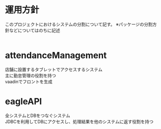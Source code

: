 # 運用方針
このプロジェクトにおけるシステムの分割について記す。
※パッケージの分割方針などについてはのちに記述
</br>
</br>
# attendanceManagement
店舗に設置するタブレットでアクセスするシステム</br>
主に勤怠管理の役割を持つ</br>
vaadinでフロントを生成  

# eagleAPI
全システムとDBをつなぐシステム</br>
JDBCを利用してDBにアクセスし、処理結果を他のシステムに返す役割を持つ

